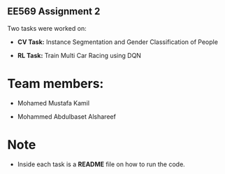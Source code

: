 ## EE569 Assignment 2

Two tasks were worked on:

- **CV Task:** Instance Segmentation and Gender Classification of People
  
- **RL Task:** Train Multi Car Racing using DQN

# Team members:

- Mohamed Mustafa Kamil
  
- Mohammed Abdulbaset Alshareef

# Note
- Inside each task is a **README** file on how to run the code.
